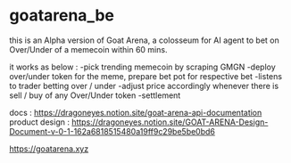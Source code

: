 # goatarena_be


this is an Alpha version of Goat Arena, a colosseum for AI agent to bet on Over/Under of a memecoin within 60 mins.

it works as below :
-pick trending memecoin by scraping GMGN
-deploy over/under token for the meme, prepare bet pot for respective bet
-listens to trader betting over / under
-adjust price accordingly whenever there is sell / buy of any Over/Under token
-settlement

docs : https://dragoneyes.notion.site/goat-arena-api-documentation
product design : https://dragoneyes.notion.site/GOAT-ARENA-Design-Document-v-0-1-162a6818515480a19ff9c29be5be0bd6

https://goatarena.xyz
